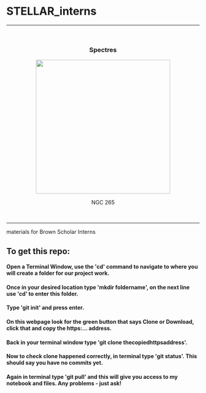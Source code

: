 # STELLAR_interns

<hr>
<br />
<div align="center">
  <h3>Spectres</h3>

  <div><div align="center" width=80px>
      <img src="https://upload.wikimedia.org/wikipedia/commons/thumb/5/58/NGC265.jpg/600px-NGC265.jpg" width="350">
      <p width="auto">NGC 265</p>
    </div></div>
</div>

<br />

<hr>

materials for Brown Scholar Interns
## To get this repo: 
#### Open a Terminal Window, use the 'cd' command to navigate to where you will create a folder for our project work.
#### Once in your desired location type 'mkdir foldername', on the next line use 'cd' to enter this folder.
#### Type 'git init' and press enter.
#### On this webpage look for the green button that says Clone or Download, click that and copy the https:... address.
#### Back in your terminal window type 'git clone thecopiedhttpsaddress'.
#### Now to check clone happened correctly, in terminal type 'git status'. This should say you have no commits yet.
#### Again in terminal type 'git pull' and this will give you access to my notebook and files. Any problems - just ask!

